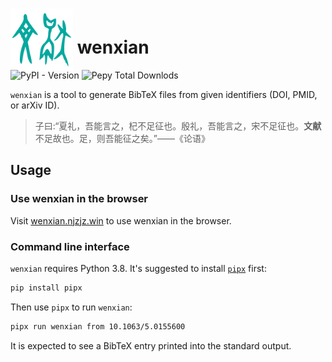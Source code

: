 # <img src="docs/logo.svg" title="Logo" width="100px" height="100px" style="margin-bottom: -1em;"> wenxian

![PyPI - Version](https://img.shields.io/pypi/v/wenxian)
![Pepy Total Downlods](https://img.shields.io/pepy/dt/wenxian)

`wenxian` is a tool to generate BibTeX files from given identifiers (DOI, PMID, or arXiv ID).

> 子曰:“夏礼，吾能言之，杞不足征也。殷礼，吾能言之，宋不足征也。<b>文献</b>不足故也。足，则吾能征之矣。”——《论语》

## Usage

### Use wenxian in the browser

Visit [wenxian.njzjz.win](https://wenxian.njzjz.win) to use wenxian in the browser.

### Command line interface

`wenxian` requires Python 3.8. It's suggested to install [`pipx`](https://github.com/pypa/pipx) first:

```sh
pip install pipx
```

Then use `pipx` to run `wenxian`:

```sh
pipx run wenxian from 10.1063/5.0155600
```

It is expected to see a BibTeX entry printed into the standard output.
